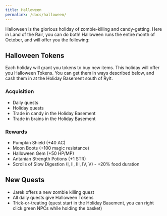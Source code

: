```yaml
---
title: Halloween
permalink: /docs/halloween/
---
```


Halloween is the glorious holiday of zombie-killing and candy-getting. Here in Land of the Rair, you can do both! Halloween runs the entire month of October, and will offer you the following:

## Halloween Tokens

Each holiday will grant you tokens to buy new items. This holiday will offer you Halloween Tokens. You can get them in ways described below, and cash them in at the Holiday Basement south of Rylt.

### Acquisition

* Daily quests
* Holiday quests
* Trade in candy in the Holiday Basement
* Trade in brains in the Holiday Basement

### Rewards

* Pumpkin Shield (+40 AC)
* Moon Boots (+100 magic resistance)
* Halloween Gem (+50 HP/MP)
* Antanian Strength Potions (+1 STR)
* Scrolls of Slow Digestion (I, II, III, IV, V) - +20% food duration

## New Quests

* Jarek offers a new zombie killing quest
* All daily quests give Halloween Tokens
* Trick-or-treating (quest start in the Holiday Basement, you can right click green NPCs while holding the basket)
